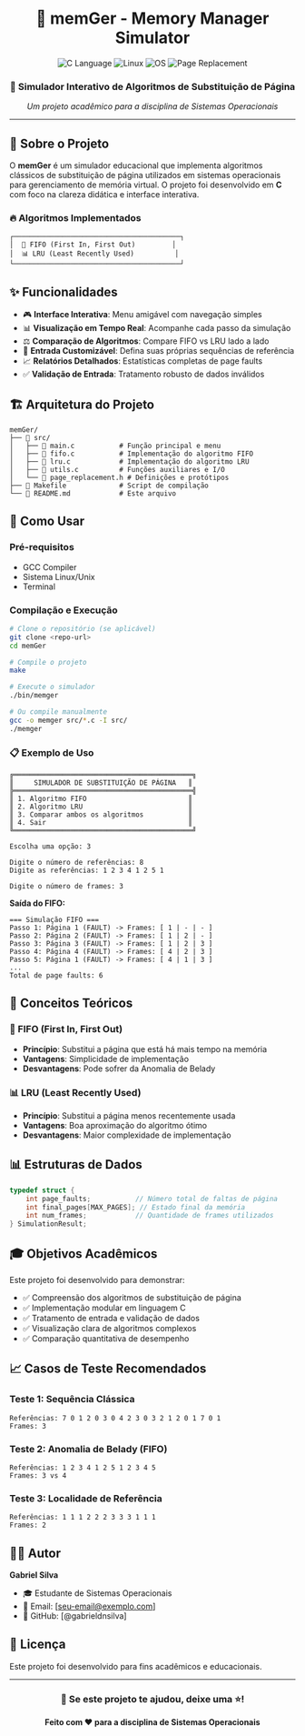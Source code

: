 <div align="center">

# 🧠 memGer - Memory Manager Simulator

<img src="https://img.shields.io/badge/Language-C-blue?style=for-the-badge&logo=c" alt="C Language">
<img src="https://img.shields.io/badge/OS-Linux-orange?style=for-the-badge&logo=linux" alt="Linux">
<img src="https://img.shields.io/badge/Topic-Operating%20Systems-green?style=for-the-badge" alt="OS">
<img src="https://img.shields.io/badge/Algorithm-Page%20Replacement-red?style=for-the-badge" alt="Page Replacement">

### 📖 Simulador Interativo de Algoritmos de Substituição de Página

_Um projeto acadêmico para a disciplina de Sistemas Operacionais_

</div>

---

## 🎯 Sobre o Projeto

O **memGer** é um simulador educacional que implementa algoritmos clássicos de substituição de página utilizados em sistemas operacionais para gerenciamento de memória virtual. O projeto foi desenvolvido em **C** com foco na clareza didática e interface interativa.

### 🔥 Algoritmos Implementados

```
┌─────────────────────────────────────────┐
│  🔄 FIFO (First In, First Out)         │
│  📊 LRU (Least Recently Used)          │
└─────────────────────────────────────────┘
```

## ✨ Funcionalidades

-   🎮 **Interface Interativa**: Menu amigável com navegação simples
-   📊 **Visualização em Tempo Real**: Acompanhe cada passo da simulação
-   ⚖️ **Comparação de Algoritmos**: Compare FIFO vs LRU lado a lado
-   🔢 **Entrada Customizável**: Defina suas próprias sequências de referência
-   📈 **Relatórios Detalhados**: Estatísticas completas de page faults
-   ✅ **Validação de Entrada**: Tratamento robusto de dados inválidos

## 🏗️ Arquitetura do Projeto

```
memGer/
├── 📁 src/
│   ├── 📄 main.c           # Função principal e menu
│   ├── 📄 fifo.c           # Implementação do algoritmo FIFO
│   ├── 📄 lru.c            # Implementação do algoritmo LRU
│   ├── 📄 utils.c          # Funções auxiliares e I/O
│   └── 📄 page_replacement.h # Definições e protótipos
├── 📄 Makefile             # Script de compilação
└── 📄 README.md            # Este arquivo
```

## 🚀 Como Usar

### Pré-requisitos

-   GCC Compiler
-   Sistema Linux/Unix
-   Terminal

### Compilação e Execução

```bash
# Clone o repositório (se aplicável)
git clone <repo-url>
cd memGer

# Compile o projeto
make

# Execute o simulador
./bin/memger

# Ou compile manualmente
gcc -o memger src/*.c -I src/
./memger
```

### 📋 Exemplo de Uso

```
╔════════════════════════════════════════════╗
║     SIMULADOR DE SUBSTITUIÇÃO DE PÁGINA   ║
╠════════════════════════════════════════════╣
║ 1. Algoritmo FIFO                         ║
║ 2. Algoritmo LRU                          ║
║ 3. Comparar ambos os algoritmos           ║
║ 4. Sair                                   ║
╚════════════════════════════════════════════╝

Escolha uma opção: 3

Digite o número de referências: 8
Digite as referências: 1 2 3 4 1 2 5 1

Digite o número de frames: 3
```

**Saída do FIFO:**

```
=== Simulação FIFO ===
Passo 1: Página 1 (FAULT) -> Frames: [ 1 | - | - ]
Passo 2: Página 2 (FAULT) -> Frames: [ 1 | 2 | - ]
Passo 3: Página 3 (FAULT) -> Frames: [ 1 | 2 | 3 ]
Passo 4: Página 4 (FAULT) -> Frames: [ 4 | 2 | 3 ]
Passo 5: Página 1 (FAULT) -> Frames: [ 4 | 1 | 3 ]
...
Total de page faults: 6
```

## 🧮 Conceitos Teóricos

### 🔄 FIFO (First In, First Out)

-   **Princípio**: Substitui a página que está há mais tempo na memória
-   **Vantagens**: Simplicidade de implementação
-   **Desvantagens**: Pode sofrer da Anomalia de Belady

### 📊 LRU (Least Recently Used)

-   **Princípio**: Substitui a página menos recentemente usada
-   **Vantagens**: Boa aproximação do algoritmo ótimo
-   **Desvantagens**: Maior complexidade de implementação

## 📊 Estruturas de Dados

```c
typedef struct {
    int page_faults;           // Número total de faltas de página
    int final_pages[MAX_PAGES]; // Estado final da memória
    int num_frames;            // Quantidade de frames utilizados
} SimulationResult;
```

## 🎓 Objetivos Acadêmicos

Este projeto foi desenvolvido para demonstrar:

-   ✅ Compreensão dos algoritmos de substituição de página
-   ✅ Implementação modular em linguagem C
-   ✅ Tratamento de entrada e validação de dados
-   ✅ Visualização clara de algoritmos complexos
-   ✅ Comparação quantitativa de desempenho

## 📈 Casos de Teste Recomendados

### Teste 1: Sequência Clássica

```
Referências: 7 0 1 2 0 3 0 4 2 3 0 3 2 1 2 0 1 7 0 1
Frames: 3
```

### Teste 2: Anomalia de Belady (FIFO)

```
Referências: 1 2 3 4 1 2 5 1 2 3 4 5
Frames: 3 vs 4
```

### Teste 3: Localidade de Referência

```
Referências: 1 1 1 2 2 2 3 3 3 1 1 1
Frames: 2
```

## 👨‍💻 Autor

**Gabriel Silva**

-   🎓 Estudante de Sistemas Operacionais
-   📧 Email: [seu-email@exemplo.com]
-   💼 GitHub: [@gabrieldnsilva]

## 📝 Licença

Este projeto foi desenvolvido para fins acadêmicos e educacionais.

---

<div align="center">

### 🌟 Se este projeto te ajudou, deixe uma ⭐!

**Feito com ❤️ para a disciplina de Sistemas Operacionais**

</div>
